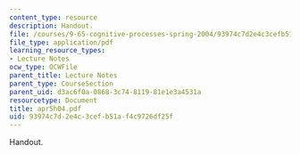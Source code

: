 ```yaml
---
content_type: resource
description: Handout.
file: /courses/9-65-cognitive-processes-spring-2004/93974c7d2e4c3cefb51af4c9726df25f_apr5h04.pdf
file_type: application/pdf
learning_resource_types:
- Lecture Notes
ocw_type: OCWFile
parent_title: Lecture Notes
parent_type: CourseSection
parent_uid: d3ac6f0a-0868-3c74-8119-81e1e3a4531a
resourcetype: Document
title: apr5h04.pdf
uid: 93974c7d-2e4c-3cef-b51a-f4c9726df25f
---
```

Handout.

